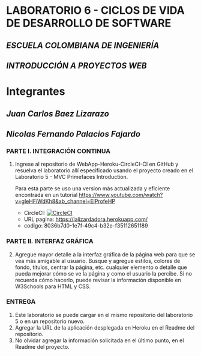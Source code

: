 # LABORATORIO 6 - CICLOS DE VIDA DE DESARROLLO DE SOFTWARE
## *ESCUELA COLOMBIANA DE INGENIERÍA*
## *INTRODUCCIÓN A PROYECTOS WEB*

# Integrantes
## *Juan Carlos Baez Lizarazo*
## *Nicolas Fernando Palacios Fajardo*


### PARTE I. INTEGRACIÓN CONTINUA

1. Ingrese al repositorio de WebApp-Heroku-CircleCI-CI en GitHub y resuelva el laboratorio allí especificado usando el proyecto creado en el  Laboratorio 5 - MVC Primefaces Introduction.

    Para esta parte se uso una version más actualizada y eficiente encontrada en un tutorial https://www.youtube.com/watch?v=gleHFiWdKh8&ab_channel=ElProfeHP
    - CircleCI: [![CircleCI](https://circleci.com/gh/nicolaspalacios-f/Lab_06_CVDS/tree/main.svg?style=svg)](https://circleci.com/gh/nicolaspalacios-f/Lab_06_CVDS/tree/main)
    - URL pagina: https://lalizardadora.herokuapp.com/
    - codigo: 8036b7d0-1e7f-49c4-b32e-f35112651189

### PARTE II. INTERFAZ GRÁFICA

2. Agregue mayor detalle a la interfaz gráfica de la página web para que se vea más amigable al usuario. Busque y agregue estilos, colores de fondo, títulos, centrar la página, etc. cualquier elemento o detalle que pueda mejorar cómo se ve la página y como el usuario la percibe. Si no recuerda cómo hacerlo, puede revisar la información disponible en W3Schools para HTML y CSS.





### ENTREGA
1. Este laboratorio se puede cargar en el mismo repositorio del laboratorio 5 o en un repositorio nuevo.
2. Agregar la URL de la aplicación desplegada en Heroku en el Readme del repositorio.
3. No olvidar agregar la información solicitada en el último punto, en el Readme del proyecto.

